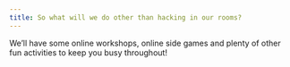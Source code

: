```yaml
---
title: So what will we do other than hacking in our rooms?
---
```

We’ll have some online workshops, online side games and plenty of other fun activities to keep you busy throughout!
